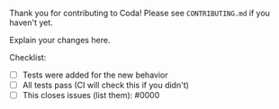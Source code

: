 Thank you for contributing to Coda! Please see `CONTRIBUTING.md` if you haven't
yet.

Explain your changes here.

Checklist:

- [ ] Tests were added for the new behavior
- [ ] All tests pass (CI will check this if you didn't)
- [ ] This closes issues (list them): #0000

